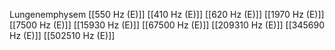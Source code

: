 Lungenemphysem
[[550 Hz (E)]]
[[410 Hz (E)]]
[[620 Hz (E)]]
[[1970 Hz (E)]]
[[7500 Hz (E)]]
[[15930 Hz (E)]]
[[67500 Hz (E)]]
[[209310 Hz (E)]]
[[345690 Hz (E)]]
[[502510 Hz (E)]]
